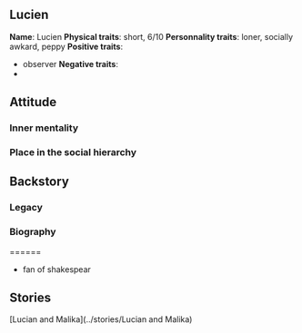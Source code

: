 ## Lucien

**Name**: Lucien
**Physical traits**: short, 6/10
**Personnality traits**: loner, socially awkard, peppy
**Positive traits**:
 * observer
**Negative traits**:
 *

## Attitude
### Inner mentality
### Place in the social hierarchy

## Backstory
### Legacy
### Biography

======
* fan of shakespear

## Stories
[Lucian and Malika](../stories/Lucian and Malika)
